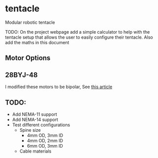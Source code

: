 # tentacle
Modular robotic tentacle

TODO: On the project webpage add a simple calculator to help with the tentacle setup that allows the user to
easily configure their tentacle. Also add the maths in this document


## Motor Options

## 28BYJ-48
I modified these motors to be bipolar, See [this article](https://ardufocus.com/howto/28byj-48-bipolar-hw-mod/)

## TODO:

- Add NEMA-11 support
- Add NEMA-14 support
- Test different configurations
    - Spine size
        - 4mm OD, 3mm ID
        - 4mm OD, 2mm ID
        - 6mm OD, 3mm ID
    - Cable materials